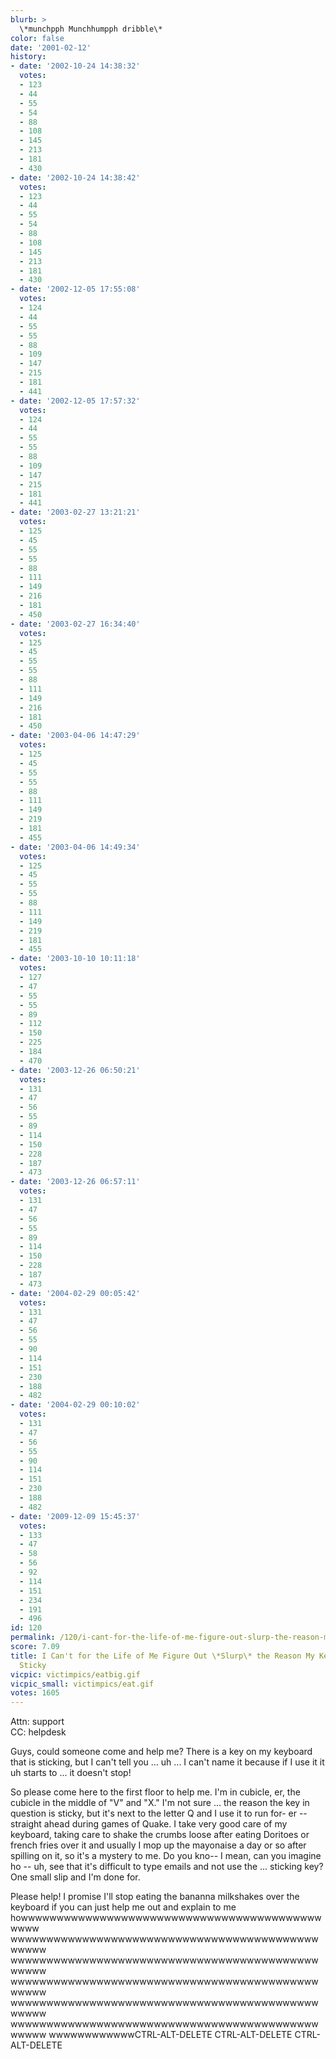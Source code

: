 ```yaml
---
blurb: >
  \*munchpph Munchhumpph dribble\*
color: false
date: '2001-02-12'
history:
- date: '2002-10-24 14:38:32'
  votes:
  - 123
  - 44
  - 55
  - 54
  - 88
  - 108
  - 145
  - 213
  - 181
  - 430
- date: '2002-10-24 14:38:42'
  votes:
  - 123
  - 44
  - 55
  - 54
  - 88
  - 108
  - 145
  - 213
  - 181
  - 430
- date: '2002-12-05 17:55:08'
  votes:
  - 124
  - 44
  - 55
  - 55
  - 88
  - 109
  - 147
  - 215
  - 181
  - 441
- date: '2002-12-05 17:57:32'
  votes:
  - 124
  - 44
  - 55
  - 55
  - 88
  - 109
  - 147
  - 215
  - 181
  - 441
- date: '2003-02-27 13:21:21'
  votes:
  - 125
  - 45
  - 55
  - 55
  - 88
  - 111
  - 149
  - 216
  - 181
  - 450
- date: '2003-02-27 16:34:40'
  votes:
  - 125
  - 45
  - 55
  - 55
  - 88
  - 111
  - 149
  - 216
  - 181
  - 450
- date: '2003-04-06 14:47:29'
  votes:
  - 125
  - 45
  - 55
  - 55
  - 88
  - 111
  - 149
  - 219
  - 181
  - 455
- date: '2003-04-06 14:49:34'
  votes:
  - 125
  - 45
  - 55
  - 55
  - 88
  - 111
  - 149
  - 219
  - 181
  - 455
- date: '2003-10-10 10:11:18'
  votes:
  - 127
  - 47
  - 55
  - 55
  - 89
  - 112
  - 150
  - 225
  - 184
  - 470
- date: '2003-12-26 06:50:21'
  votes:
  - 131
  - 47
  - 56
  - 55
  - 89
  - 114
  - 150
  - 228
  - 187
  - 473
- date: '2003-12-26 06:57:11'
  votes:
  - 131
  - 47
  - 56
  - 55
  - 89
  - 114
  - 150
  - 228
  - 187
  - 473
- date: '2004-02-29 00:05:42'
  votes:
  - 131
  - 47
  - 56
  - 55
  - 90
  - 114
  - 151
  - 230
  - 188
  - 482
- date: '2004-02-29 00:10:02'
  votes:
  - 131
  - 47
  - 56
  - 55
  - 90
  - 114
  - 151
  - 230
  - 188
  - 482
- date: '2009-12-09 15:45:37'
  votes:
  - 133
  - 47
  - 58
  - 56
  - 92
  - 114
  - 151
  - 234
  - 191
  - 496
id: 120
permalink: /120/i-cant-for-the-life-of-me-figure-out-slurp-the-reason-my-keyboard-is-so-sticky/
score: 7.09
title: I Can't for the Life of Me Figure Out \*Slurp\* the Reason My Keyboard Is So
  Sticky
vicpic: victimpics/eatbig.gif
vicpic_small: victimpics/eat.gif
votes: 1605
---
```


Attn: support  
 CC: helpdesk

Guys, could someone come and help me? There is a key on my keyboard that
is sticking, but I can't tell you ... uh ... I can't name it because if
I use it it uh starts to ... it doesn't stop!

So please come here to the first floor to help me. I'm in cubicle, er,
the cubicle in the middle of "V" and "X." I'm not sure ... the reason
the key in question is sticky, but it's next to the letter Q and I use
it to run for- er -- straight ahead during games of Quake. I take very
good care of my keyboard, taking care to shake the crumbs loose after
eating Doritoes or french fries over it and usually I mop up the
mayonaise a day or so after spilling on it, so it's a mystery to me. Do
you kno-- I mean, can you imagine ho -- uh, see that it's difficult to
type emails and not use the ... sticking key? One small slip and I'm
done for.

Please help! I promise I'll stop eating the bananna milkshakes over the
keyboard if you can just help me out and explain to me
howwwwwwwwwwwwwwwwwwwwwwwwwwwwwwwwwwwwwwwwwwwwww
wwwwwwwwwwwwwwwwwwwwwwwwwwwwwwwwwwwwwwwwwwwwwwww
wwwwwwwwwwwwwwwwwwwwwwwwwwwwwwwwwwwwwwwwwwwwwwww
wwwwwwwwwwwwwwwwwwwwwwwwwwwwwwwwwwwwwwwwwwwwwwww
wwwwwwwwwwwwwwwwwwwwwwwwwwwwwwwwwwwwwwwwwwwwwwww
wwwwwwwwwwwwwwwwwwwwwwwwwwwwwwwwwwwwwwwwwwwwwwww
wwwwwwwwwwwwCTRL-ALT-DELETE CTRL-ALT-DELETE CTRL-ALT-DELETE